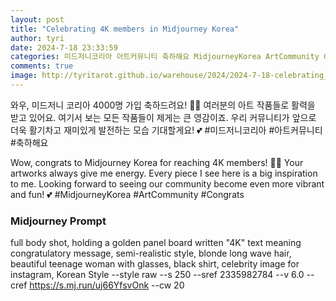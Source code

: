```yaml
---
layout: post
title: "Celebrating 4K members in Midjourney Korea"
author: tyri
date: 2024-7-18 23:33:59
categories: 미드저니코리아 아트커뮤니티 축하해요 MidjourneyKorea ArtCommunity Congrats
comments: true
image: http://tyritarot.github.io/warehouse/2024/2024-7-18-celebrating_4k_members_in_midjourney_korea_title.png
---
```


와우, 미드저니 코리아 4000명 가입 축하드려요! 🎉🙌 여러분의 아트 작품들로 활력을 받고 있어요. 여기서 보는 모든 작품들이 제게는 큰 영감이죠. 우리 커뮤니티가 앞으로 더욱 활기차고 재미있게 발전하는 모습 기대할게요! 💕 #미드저니코리아 #아트커뮤니티 #축하해요

Wow, congrats to Midjourney Korea for reaching 4K members! 🎉🙌 Your artworks always give me energy. Every piece I see here is a big inspiration to me. Looking forward to seeing our community become even more vibrant and fun! 💕 #MidjourneyKorea #ArtCommunity #Congrats

### Midjourney Prompt

full body shot, holding a golden panel board written "4K" text meaning congratulatory message, semi-realistic style, blonde long wave hair, beautiful teenage woman with glasses, black shirt, celebrity image for instagram, Korean Style --style raw --s 250 --sref 2335982784 --v 6.0 --cref https://s.mj.run/uj66YfsvOnk --cw 20
